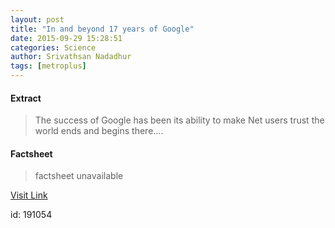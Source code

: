 ```yaml
---
layout: post
title: "In and beyond 17 years of Google"
date: 2015-09-29 15:28:51
categories: Science
author: Srivathsan Nadadhur
tags: [metroplus]
---
```



#### Extract
>The success of Google has been its ability to make Net users trust the world ends and begins there....

#### Factsheet
>factsheet unavailable

[Visit Link](http://www.thehindu.com/features/metroplus/in-and-beyond-17-years-of-google/article7702284.ece?utm_source=RSS_Feed&utm_medium=RSS&utm_campaign=RSS_Syndication)

id:  191054


